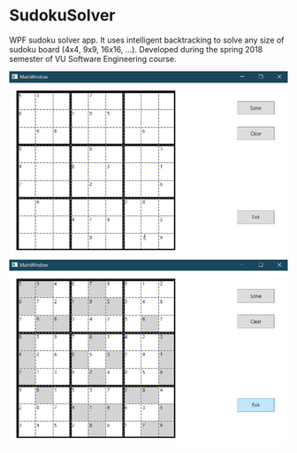 # SudokuSolver
WPF sudoku solver app.
It uses intelligent backtracking to solve any size of sudoku board (4x4, 9x9, 16x16, ...).
Developed during the spring 2018 semester of VU Software Engineering course.

![alt text](https://github.com/Elliefye/SudokuSolver/blob/main/Screenshots/main9.png?raw=true)
![alt text](https://github.com/Elliefye/SudokuSolver/blob/main/Screenshots/solved92.png?raw=true)
